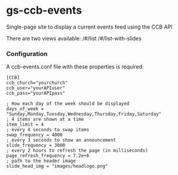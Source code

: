 # gs-ccb-events
Single-page site to display a current events feed using the CCB API

There are two views available:
/#/list
/#/list-with-slides

### Configuration

A ccb-events.conf file with these properties is required:

```
[CCB]
ccb_church="yourchurch"
ccb_user="yourAPIuser"
ccb_pass="yourAPIpass"

; How each day of the week should be displayed
days_of_week = "Sunday,Monday,Tuesday,Wednesday,Thursday,Friday,Saturday"
; 4 items are shown at a time
item_limit = 4
; every 4 seconds to swap items
swap_frequency = 4000
; every 3 seconds to show an announcement
slide_frequency = 3000
; every 2 hours to refresh the page (in milliseconds)
page_refresh_frequency = 7.2e+6
; path to the header image
slide_head_img = "images/headlogo.png"
```
